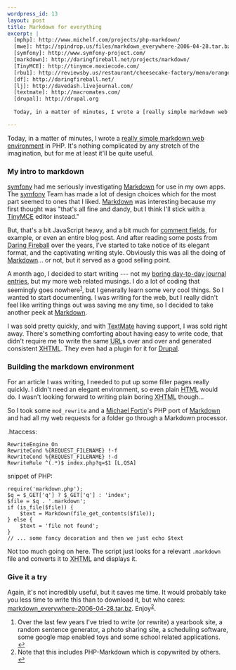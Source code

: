 ```yaml
--- 
wordpress_id: 13
layout: post
title: Markdown for everything
excerpt: |
  [mphp]: http://www.michelf.com/projects/php-markdown/
  [mwe]: http://spindrop.us/files/markdown_everywhere-2006-04-28.tar.bz
  [symfony]: http://www.symfony-project.com/
  [markdown]: http://daringfireball.net/projects/markdown/
  [TinyMCE]: http://tinymce.moxiecode.com/
  [rbu1]: http://reviewsby.us/restaurant/cheesecake-factory/menu/orange-chicken
  [df]: http://daringfireball.net/
  [lj]: http://davedash.livejournal.com/
  [textmate]: http://macromates.com/
  [drupal]: http://drupal.org
  
  Today, in a matter of minutes, I wrote a [really simple markdown web environment][mwe] in PHP.  It's nothing complicated by any stretch of the imagination, but for me at least it'll be quite useful.

---
```

[mphp]: http://www.michelf.com/projects/php-markdown/
[mwe]: http://spindrop.us/files/markdown_everywhere-2006-04-28.tar.bz
[symfony]: http://www.symfony-project.com/
[markdown]: http://daringfireball.net/projects/markdown/
[TinyMCE]: http://tinymce.moxiecode.com/
[rbu1]: http://reviewsby.us/restaurant/cheesecake-factory/menu/orange-chicken
[df]: http://daringfireball.net/
[lj]: http://davedash.livejournal.com/
[textmate]: http://macromates.com/
[drupal]: http://drupal.org

Today, in a matter of minutes, I wrote a [really simple markdown web environment][mwe] in PHP.  It's nothing complicated by any stretch of the imagination, but for me at least it'll be quite useful.

<!-- break -->
<!-- more -->
### My intro to markdown


[symfony] had me seriously investigating [Markdown] for use in my own apps.  The [symfony] Team has made a lot of design choices which for the most part seemed to ones that I liked.  [Markdown] was interesting because my first thought was "that's all fine and dandy, but I think I'll stick with a [TinyMCE] editor instead."  

<!--more-->

But, that's a bit JavaScript heavy, and a bit much for [comment fields][rbu1], for example, or even an entire blog post.  And after reading some posts from [Daring Fireball][df] over the years, I've started to take notice of its elegant format, and the captivating writing style.  Obviously this was all the doing of [Markdown]... or not, but it served as a good selling point.

A month ago, I decided to start writing --- not my [boring day-to-day journal entries][lj], but my more web related musings.  I do a lot of coding that seemingly goes nowhere<sup id="fnr1">[1]</sup>, but I generally learn some very cool things.  So I wanted to start documenting.  I was writing for the web, but I really didn't feel like writing things out was saving me any time, so I decided to take another peek at [Markdown].

I was sold pretty quickly, and with [TextMate] having support, I was sold right away.  There's something comforting about having easy to write code, that didn't require me to write the same <acronym title="Universal Resource Locator">URL</acronym>s over and over and generated consistent <acronym title="eXtended HyperText Markup Language">XHTML</acronym>.  They even had a plugin for it for [Drupal].

### Building the markdown environment

For an article I was writing, I needed to put up some filler pages really quickly.  I didn't need an elegant environment, so even plain <acronym title="HyperText Markup Language">HTML</acronym> would do.  I wasn't looking forward to writing plain boring <acronym title="eXtended HyperText Markup Language">XHTML</acronym> though...

So I took some `mod_rewrite` and a [Michael Fortin][mphp]'s PHP port of [Markdown] and had all my web requests for a folder go through a Markdown processor.

.htaccess:

	RewriteEngine On
	RewriteCond %{REQUEST_FILENAME} !-f
	RewriteCond %{REQUEST_FILENAME} !-d
	RewriteRule ^(.*)$ index.php?q=$1 [L,QSA]

snippet of PHP:

	require('markdown.php');
	$q = $_GET['q'] ? $_GET['q'] : 'index';
	$file = $q . '.markdown';
	if (is_file($file)) {
		$text = Markdown(file_get_contents($file));
	} else {
		$text = 'file not found';
	}
	// ... some fancy decoration and then we just echo $text

Not too much going on here.  The script just looks for a relevant `.markdown` file and converts it to <acronym title="eXtended HyperText Markup Language">XHTML</acronym> and displays it.

### Give it a try

Again, it's not incredibly useful, but it saves me time.  It would probably take you less time to write this than to download it, but who cares: [markdown_everywhere-2006-04-28.tar.bz][mwe].  Enjoy<sup id="fnr2">[2]</sup>.


[1]: #fn1
[2]: #fn2
<div id="footnotes">
	<ol>
		<li id="fn1">Over the last few years I've tried to write (or rewrite) a yearbook site, a random sentence generator, a photo sharing site, a scheduling software, some google map enabled toys and some school related applications. <a href="#fnr1" class="footnoteBackLink"  title="Jump back to footnote 1 in the text.">&#8617;</a></li>
		<li id="fn2">Note that this includes PHP-Markdown which is copywrited by others. <a href="#fnr2" class="footnoteBackLink"  title="Jump back to footnote 2 in the text.">&#8617;</a></li>
	</ol>
</div>
